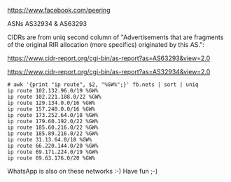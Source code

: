 https://www.facebook.com/peering

ASNs	AS32934 & AS63293

CIDRs are from uniq second column of "Advertisements that are fragments of the original RIR allocation (more specifics) originated by this AS.":

https://www.cidr-report.org/cgi-bin/as-report?as=AS63293&view=2.0

https://www.cidr-report.org/cgi-bin/as-report?as=AS32934&view=2.0

```
# awk '{print "ip route", $2, "%GW%";}' fb.nets | sort | uniq
ip route 102.132.96.0/19 %GW%
ip route 102.221.188.0/22 %GW%
ip route 129.134.0.0/16 %GW%
ip route 157.240.0.0/16 %GW%
ip route 173.252.64.0/18 %GW%
ip route 179.60.192.0/22 %GW%
ip route 185.60.216.0/22 %GW%
ip route 185.89.216.0/22 %GW%
ip route 31.13.64.0/18 %GW%
ip route 66.220.144.0/20 %GW%
ip route 69.171.224.0/19 %GW%
ip route 69.63.176.0/20 %GW%
```
WhatsApp is also on these networks :-) Have fun ;-)
